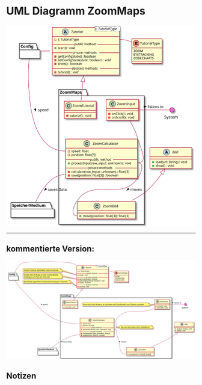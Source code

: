# UML Diagramm ZoomMaps

![Diagram](zoommaps.svg)

---
## kommentierte Version:
![kommentierte Version](kommentiert/zoommaps-notes.svg)

## Notizen
